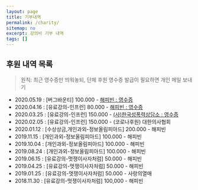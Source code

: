 ```yaml
---
layout: page
title: 기부내역
permalink: /charity/
sitemap: no
excerpt: 강의비 기부 내역
tags: []
---
```


## 후원 내역 목록

> 원칙: 최근 영수증만 띄워놓되, 단체 후원 영수증 발급이 필요하면 개인 메일 보내기

 - 2020.05.19 : [버그바운티] 100.000 - [해피빈 : 영수증](/files/c-12.png)
 - 2020.04.16 : [유료강의-인프런] 80.000 - [해피빈 : 영수증](/files/c-11.png)
 - 2020.03.25 : [유료강의-인프런] 150.000 - [(사)한국성폭력상담소 : 영수증](/files/c-10.png)
 - 2020.02.05 : [유료강의-인프런] 150.000 - (코로나후원) 대한의사협회
 - 2020.01.12 : [수상상금,개인과외-정보올림피아드] 200.000 - 해피빈
 - 2019.11.15 : [개인과외-정보올림피아드] 100.000 - 해피빈
 - 2019.10.04 : [개인과외-정보올림피아드] 100.000 - 해피빈
 - 2019.08.24 : [개인과외-정보올림피아드] 100.000 - 해피빈
 - 2019.06.15 : [유료강의-멋쟁이사자처럼] 50.000 - 해피빈
 - 2019.04.25 : [유료강의-멋쟁이사자처럼] 50.000 - 해피빈
 - 2019.01.25 : [유료강의-멋쟁이사자처럼] 50.000 - 사랑의열매
 - 2018.11.30 : [유료강의-멋쟁이사자처럼] 100,000 - 해피빈